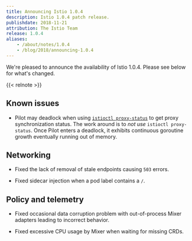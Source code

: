 ```yaml
---
title: Announcing Istio 1.0.4
description: Istio 1.0.4 patch release.
publishdate: 2018-11-21
attribution: The Istio Team
release: 1.0.4
aliases:
    - /about/notes/1.0.4
    - /blog/2018/announcing-1.0.4
---
```


We're pleased to announce the availability of Istio 1.0.4. Please see below for what's changed.

{{< relnote >}}

## Known issues

- Pilot may deadlock when using [`istioctl proxy-status`](/docs/reference/commands/istioctl/#istioctl-proxy-status) to get proxy synchronization status.
  The work around is to *not use* `istioctl proxy-status`.
  Once Pilot enters a deadlock, it exhibits continuous goroutine growth eventually running out of memory.

## Networking

- Fixed the lack of removal of stale endpoints causing `503` errors.

- Fixed sidecar injection when a pod label contains a `/`.

## Policy and telemetry

- Fixed occasional data corruption problem with out-of-process Mixer adapters leading to incorrect behavior.

- Fixed excessive CPU usage by Mixer when waiting for missing CRDs.
